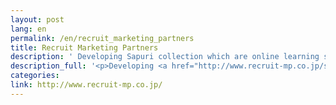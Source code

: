 ```yaml
---
layout: post
lang: en
permalink: /en/recruit_marketing_partners
title: Recruit Marketing Partners
description: ' Developing Sapuri collection which are online learning services. '
description_full: '<p>Developing <a href="http://www.recruit-mp.co.jp/service/sapuri.html">Sapuri collection</a> which are online learning services.</p>'
categories: 
link: http://www.recruit-mp.co.jp/
---
```

